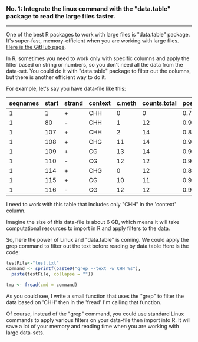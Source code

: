 ### No. 1: Integrate the linux command with the "data.table" package to read the large files faster.

---

One of the best R packages to work with large files is "data.table" package. It's super-fast, memory-efficient when you are working with large files. [Here is the GitHub page](https://github.com/Rdatatable/data.table).

In R, sometimes you need to work only with specific columns and apply the filter based on string or numbers, so you don't need all the data from the data-set. You could do it with "data.table" package to filter out the columns, but there is another efficient way to do it. 

For example, let's say you have data-file like this:

| seqnames | start | strand | context | c.meth | counts.total | posteriorMax | status | rc     | tr  |
|----------|-------|--------|---------|--------|--------------|--------------|--------|--------|-----|
| 1        | 1     | +      | CHH     | 0      | 0            | 0.7596       | I      | 0.0887 | CCC |
| 1        | 80    | -      | CHH     | 1      | 12           | 0.9261       | I      | 0.0462 | CAT |
| 1        | 107   | +      | CHH     | 2      | 14           | 0.8459       | M      | 0.2432 | CCC |
| 1        | 108   | +      | CHG     | 11     | 14           | 0.9999       | M      | 0.5674 | CCG |
| 1        | 109   | +      | CG      | 13     | 14           | 0.9999       | M      | 0.8511 | CGA |
| 1        | 110   | -      | CG      | 12     | 12           | 0.9999       | M      | 0.8511 | CGG |
| 1        | 114   | +      | CHG     | 0      | 12           | 0.8809       | I      | 0.1032 | CCG |
| 1        | 115   | +      | CG      | 10     | 11           | 0.9999       | M      | 0.8511 | CGG |
| 1        | 116   | -      | CG      | 12     | 12           | 0.9999       | M      | 0.8511 | CGG |

I need to work with this table that includes only "CHH" in the 'context' column. 

Imagine the size of this data-file is about 6 GB, which means it will take computational resources to import in R and apply filters to the data.


So, here the power of Linux and "data.table" is coming. We could apply the grep command to filter out the text before reading by data.table
Here is the code:

```R
testFile<-"test.txt"
command <- sprintf(paste0("grep --text -w CHH %s"),
  paste(testFile, collapse = ""))

tmp <- fread(cmd = command)
```

As you could see, I write a small function that uses the "grep" to filter the data based on 'CHH' then in the 'fread' I'm calling that function.

Of course, instead of the "grep" command, you could use standard Linux commands to apply various filters on your data-file then import into R. It will save a lot of your memory and reading time when you are working with large data-sets.

